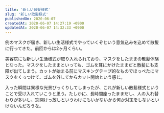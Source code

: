 ```yaml
---
title: '新しい散髪様式'
slug: '新しい散髪様式'
publishedOn: 2020-06-07
createdAt: 2020-06-07 14:27:19 +0900
updatedAt: 2020-06-07 14:32:33 +0900
---
```

例のマスクが届き、新しい生活様式でやっていくぞという意気込みを込めて散髪に行ってきた。前回からは2ヶ月くらい。

美容院にも新しい生活様式が取り入れられており、マスクをしたままの散髪体験となった。マスクをしたままといっても、ゴムを耳にかけたままだと散髪にも支障が出てしまう。カットが始まる前にマスキングテープ的なものでほっぺたにマスクをくっつけて、ゴムを外してからカット開始という感じ。

入った瞬間は異様な光景びっくりしてしまったが、これが新しい散髪様式ということで受け入れていこうと思う。たしかに、長時間座ったままだし、人の入れ替わりが多いし、窓開けっ放しというわけにもいかないから何か対策をしないといけないんだろうな。
